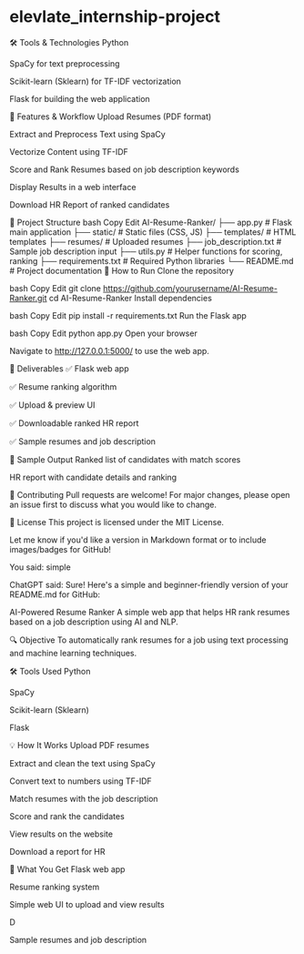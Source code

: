 # elevlate_internship-project
🛠️ Tools & Technologies
Python

SpaCy for text preprocessing

Scikit-learn (Sklearn) for TF-IDF vectorization

Flask for building the web application

📖 Features & Workflow
Upload Resumes (PDF format)

Extract and Preprocess Text using SpaCy

Vectorize Content using TF-IDF

Score and Rank Resumes based on job description keywords

Display Results in a web interface

Download HR Report of ranked candidates

🧭 Project Structure
bash
Copy
Edit
AI-Resume-Ranker/
├── app.py                # Flask main application
├── static/               # Static files (CSS, JS)
├── templates/            # HTML templates
├── resumes/              # Uploaded resumes
├── job_description.txt   # Sample job description input
├── utils.py              # Helper functions for scoring, ranking
├── requirements.txt      # Required Python libraries
└── README.md             # Project documentation
🧪 How to Run
Clone the repository

bash
Copy
Edit
git clone https://github.com/yourusername/AI-Resume-Ranker.git
cd AI-Resume-Ranker
Install dependencies

bash
Copy
Edit
pip install -r requirements.txt
Run the Flask app

bash
Copy
Edit
python app.py
Open your browser

Navigate to http://127.0.0.1:5000/ to use the web app.

📁 Deliverables
✅ Flask web app

✅ Resume ranking algorithm

✅ Upload & preview UI

✅ Downloadable ranked HR report

✅ Sample resumes and job description

📌 Sample Output
Ranked list of candidates with match scores

HR report with candidate details and ranking

🤝 Contributing
Pull requests are welcome! For major changes, please open an issue first to discuss what you would like to change.

📄 License
This project is licensed under the MIT License.

Let me know if you'd like a version in Markdown format or to include images/badges for GitHub!







You said:
simple


ChatGPT said:
Sure! Here's a simple and beginner-friendly version of your README.md for GitHub:

AI-Powered Resume Ranker
A simple web app that helps HR rank resumes based on a job description using AI and NLP.

🔍 Objective
To automatically rank resumes for a job using text processing and machine learning techniques.

🛠 Tools Used
Python

SpaCy

Scikit-learn (Sklearn)

Flask

💡 How It Works
Upload PDF resumes

Extract and clean the text using SpaCy

Convert text to numbers using TF-IDF

Match resumes with the job description

Score and rank the candidates

View results on the website

Download a report for HR

📁 What You Get
Flask web app

Resume ranking system

Simple web UI to upload and view results

D

Sample resumes and job description
